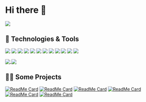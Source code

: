 # Hi there 👋
![](https://komarev.com/ghpvc/?username=brendon1555&color=fe428e)

## 🔧 Technologies & Tools
![](https://img.shields.io/badge/OS-Windows-141321?style=flat&logo=windows&logoColor=white&labelColor=fe428e)
![](https://img.shields.io/badge/OS-Mac%20OS-141321?style=flat&logo=apple&logoColor=white&labelColor=fe428e)
![](https://img.shields.io/badge/Editor-VSCode-141321?style=flat&logo=visual-studio-code&logoColor=white&labelColor=fe428e)
![](https://img.shields.io/badge/Code-Python-141321?style=flat&logo=python&logoColor=white&labelColor=fe428e)
![](https://img.shields.io/badge/Code-JavaScript-141321?style=flat&logo=javascript&logoColor=white&labelColor=fe428e)
![](https://img.shields.io/badge/Code-TypeScript-141321?style=flat&logo=typescript&logoColor=white&labelColor=fe428e)
![](https://img.shields.io/badge/Code-Make-141321?style=flat&logo=cmake&logoColor=white&labelColor=fe428e)
![](https://img.shields.io/badge/Code-React-141321?style=flat&logo=react&logoColor=white&labelColor=fe428e)
![](https://img.shields.io/badge/Shell-zsh-141321?style=flat&logo=gnu-bash&logoColor=white&labelColor=fe428e)
![](https://img.shields.io/badge/Tools-PostgreSQL-141321?style=flat&logo=postgresql&logoColor=white&labelColor=fe428e)
![](https://img.shields.io/badge/Tools-Docker-141321?style=flat&logo=docker&logoColor=white&labelColor=fe428e)
![](https://img.shields.io/badge/Cloud-Linode-141321?style=flat&logo=linode&logoColor=white&labelColor=fe428e)

<a href="https://github.com/brendon1555">
  <img align="center" src="https://github-readme-stats.vercel.app/api?username=brendon1555&show_icons=true&theme=radical&hide=issues" />
</a>
<a href="https://github.com/anuraghazra/convoychat">
  <img align="center" src="https://github-readme-stats.vercel.app/api/top-langs/?username=brendon1555&theme=radical&layout=compact" />
</a>

## 👨‍💻 Some Projects
[![ReadMe Card](https://github-readme-stats.vercel.app/api/pin/?username=anomaly&repo=Doko&theme=radical)](https://github.com/anomaly/Doko)
[![ReadMe Card](https://github-readme-stats.vercel.app/api/pin/?username=anomaly&repo=use-doko&theme=radical)](https://github.com/anomaly/use-doko)
[![ReadMe Card](https://github-readme-stats.vercel.app/api/pin/?username=anomaly&repo=github-secrets-cli&theme=radical)](https://github.com/anomaly/github-secrets-cli)
[![ReadMe Card](https://github-readme-stats.vercel.app/api/pin/?username=brendon1555&repo=setup-linode-cli&theme=radical)](https://github.com/brendon1555/setup-linode-cli)
[![ReadMe Card](https://github-readme-stats.vercel.app/api/pin/?username=brendon1555&repo=react-analogue-clock&theme=radical)](https://github.com/brendon1555/react-analogue-clock)
[![ReadMe Card](https://github-readme-stats.vercel.app/api/pin/?username=brendon1555&repo=vscode-react-component-generator&theme=radical)](https://github.com/brendon1555/vscode-react-component-generator)

<!--
**brendon1555/brendon1555** is a ✨ _special_ ✨ repository because its `README.md` (this file) appears on your GitHub profile.

Here are some ideas to get you started:

- 🔭 I’m currently working on ...
- 🌱 I’m currently learning ...
- 👯 I’m looking to collaborate on ...
- 🤔 I’m looking for help with ...
- 💬 Ask me about ...
- 📫 How to reach me: ...
- 😄 Pronouns: ...
- ⚡ Fun fact: ...
-->
